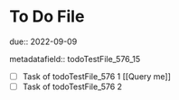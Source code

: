# To Do File

due:: 2022-09-09

metadatafield:: todoTestFile_576\_15

- [ ] Task of todoTestFile_576 1 [[Query me]]
- [ ] Task of todoTestFile_576 2
